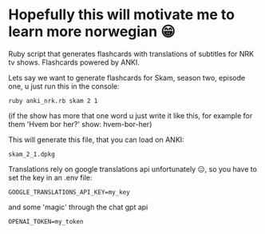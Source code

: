 # Hopefully this will motivate me to learn more norwegian 😁

Ruby script that generates flashcards with translations of subtitles for NRK tv shows. Flashcards powered by ANKI.

Lets say we want to generate flashcards for Skam, season two, episode one, u just run this in the console:

```
ruby anki_nrk.rb skam 2 1
```
(if the show has more that one word u just write it like this, for example for them 'Hvem bor her?' show: hvem-bor-her)

This will generate this file, that you can load on ANKI:

```
skam_2_1.dpkg
```

Translations rely on google translations api unfortunately 😑, so you have to set the key in an .env file:

```
GOOGLE_TRANSLATIONS_API_KEY=my_key
```

and some 'magic' through the chat gpt api

```
OPENAI_TOKEN=my_token
```
